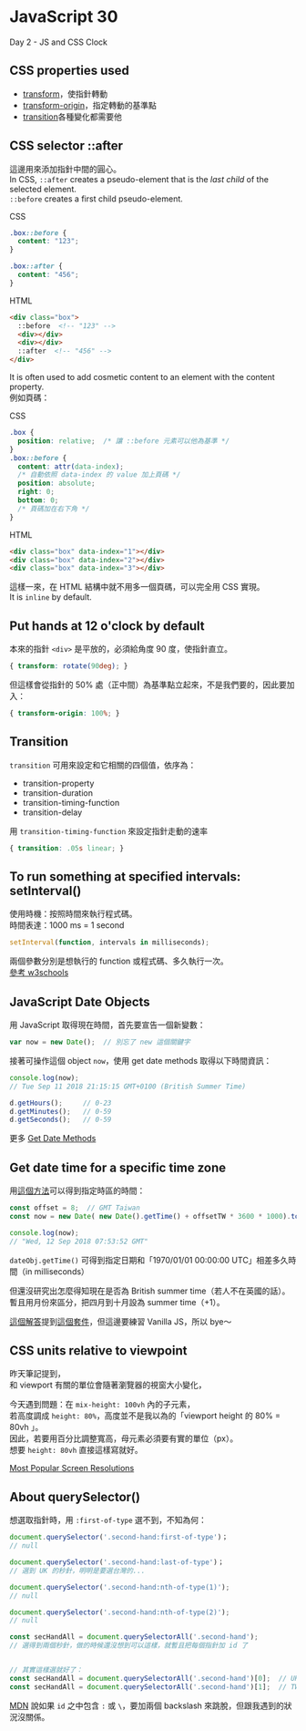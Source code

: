 # JavaScript 30

Day 2 - JS and CSS Clock


## CSS properties used

* [transform](https://cssreference.io/property/transform/)，使指針轉動
* [transform-origin](https://cssreference.io/property/transform-origin/)，指定轉動的基準點
* [transition](https://cssreference.io/property/transition/)各種變化都需要他


## CSS selector ::after

這邊用來添加指針中間的圓心。  
In CSS, `::after` creates a pseudo-element that is the *last child* of the selected element.  
`::before` creates a first child pseudo-element.  
  
CSS 
```css
.box::before {
  content: "123";
}

.box::after {
  content: "456";
}
```
HTML
```html
<div class="box">
  ::before  <!-- "123" -->
  <div></div>
  <div></div>
  ::after  <!-- "456" -->
</div>
```
It is often used to add cosmetic content to an element with the content property.  
例如頁碼：  
  
CSS
```css
.box {
  position: relative;  /* 讓 ::before 元素可以他為基準 */
}
.box::before {
  content: attr(data-index);
  /* 自動依照 data-index 的 value 加上頁碼 */
  position: absolute;
  right: 0;
  bottom: 0;
  /* 頁碼加在右下角 */
}
```
HTML
```html
<div class="box" data-index="1"></div>
<div class="box" data-index="2"></div>
<div class="box" data-index="3"></div>
```

這樣一來，在 HTML 結構中就不用多一個頁碼，可以完全用 CSS 實現。  
It is `inline` by default.  


## Put hands at 12 o'clock by default

本來的指針 `<div>` 是平放的，必須給角度 90 度，使指針直立。
```css
{ transform: rotate(90deg); }
```

但這樣會從指針的 50% 處（正中間）為基準點立起來，不是我們要的，因此要加入：
```css
{ transform-origin: 100%; }
```


## Transition

`transition` 可用來設定和它相關的四個值，依序為：  
* transition-property
* transition-duration
* transition-timing-function
* transition-delay

用 `transition-timing-function` 來設定指針走動的速率
```css
{ transition: .05s linear; }
```


## To run something at specified intervals: setInterval()

使用時機：按照時間來執行程式碼。  
時間表達：1000 ms = 1 second
```js
setInterval(function, intervals in milliseconds);
```
兩個參數分別是想執行的 function 或程式碼、多久執行一次。  
[參考 w3schools](https://www.w3schools.com/jsref/met_win_setinterval.asp)


## JavaScript Date Objects

用 JavaScript 取得現在時間，首先要宣告一個新變數：
```js
var now = new Date();  // 別忘了 new 這個關鍵字
```

接著可操作這個 object `now`，使用 get date methods 取得以下時間資訊：  
```js
console.log(now);
// Tue Sep 11 2018 21:15:15 GMT+0100 (British Summer Time)

d.getHours();     // 0-23
d.getMinutes();   // 0-59
d.getSeconds();   // 0-59
```
更多 [Get Date Methods](https://www.w3schools.com/js/js_date_methods.asp)


## Get date time for a specific time zone

用[這個方法](https://stackoverflow.com/questions/11124322/get-date-time-for-a-specific-time-zone-using-javascript)可以得到指定時區的時間：  
```js
const offset = 8;  // GMT Taiwan
const now = new Date( new Date().getTime() + offsetTW * 3600 * 1000).toUTCString();

console.log(now);
// "Wed, 12 Sep 2018 07:53:52 GMT"
```

`dateObj.getTime()` 可得到指定日期和「1970/01/01 00:00:00 UTC」相差多久時間（in milliseconds）   
  
但還沒研究出怎麼得知現在是否為 British summer time（若人不在英國的話）。  
暫且用月份來區分，把四月到十月設為 summer time（+1）。
  
[這個解答](https://stackoverflow.com/questions/10087819/convert-date-to-another-timezone-in-javascript)提到[這個套件](http://momentjs.com/timezone/)，但這邊要練習 Vanilla JS，所以 bye～


## CSS units relative to viewpoint

昨天筆記提到，  
和 viewport 有關的單位會隨著瀏覽器的視窗大小變化，  
  
今天遇到問題：在 `mix-height: 100vh` 內的子元素，  
若高度調成 `height: 80%`，高度並不是我以為的「viewport height 的 80% = 80vh 」。  
因此，若要用百分比調整寬高，母元素必須要有實的單位（px）。  
想要 `height: 80vh` 直接這樣寫就好。  
  
[Most Popular Screen Resolutions](https://mediag.com/news/popular-screen-resolutions-designing-for-all/)


## About querySelector()

想選取指針時，用 `:first-of-type` 選不到，不知為何： 
```js
document.querySelector('.second-hand:first-of-type')；
// null

document.querySelector('.second-hand:last-of-type')；
// 選到 UK 的秒針，明明是要選台灣的...

document.querySelector('.second-hand:nth-of-type(1)');
// null

document.querySelector('.second-hand:nth-of-type(2)');
// null

const secHandAll = document.querySelectorAll('.second-hand');
// 選得到兩個秒針，做的時候還沒想到可以這樣，就暫且把每個指針加 id 了


// 其實這樣選就好了：
const secHandAll = document.querySelectorAll('.second-hand')[0];  // UK second-hand
const secHandAll = document.querySelectorAll('.second-hand')[1];  // TW second-hand
``` 
[MDN](https://developer.mozilla.org/en-US/docs/Web/API/Document/querySelector#Escaping_special_characters) 說如果 `id` 之中包含 `:` 或 `\`，要加兩個 backslash 來跳脫，但跟我遇到的狀況沒關係。
